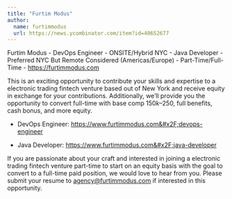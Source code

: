 ```yaml
---
title: "Furtim Modus"
author:
  name: furtimmodus
  url: https://news.ycombinator.com/item?id=40652677
---
```

Furtim Modus - DevOps Engineer - ONSITE&#x2F;Hybrid NYC - Java Developer - Preferred NYC But Remote Considered (Americas&#x2F;Europe) - Part-Time&#x2F;Full-Time - <a href="https:&#x2F;&#x2F;furtimmodus.com" rel="nofollow">https:&#x2F;&#x2F;furtimmodus.com</a>

This is an exciting opportunity to contribute your skills and expertise to a electronic trading fintech venture based out of New York and receive equity in exchange for your contributions. Additionally, we’ll provide you the opportunity to convert full-time with base comp $150k–$250, full benefits, cash bonus, and more equity.

- DevOps Engineer: <a href="https:&#x2F;&#x2F;www.furtimmodus.com&#x2F;devops-engineer" rel="nofollow">https:&#x2F;&#x2F;www.furtimmodus.com&#x2F;devops-engineer</a>

- Java Developer: <a href="https:&#x2F;&#x2F;www.furtimmodus.com&#x2F;java-developer" rel="nofollow">https:&#x2F;&#x2F;www.furtimmodus.com&#x2F;java-developer</a>

If you are passionate about your craft and interested in joining a electronic trading fintech venture part-time to start on an equity basis with the goal to convert to a full-time paid position, we would love to hear from you. Please submit your resume to agency@furtimmodus.com if interested in this opportunity.
